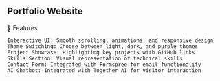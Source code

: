 ## Portfolio Website

🌟 Features

    Interactive UI: Smooth scrolling, animations, and responsive design
    Theme Switching: Choose between light, dark, and purple themes
    Project Showcase: Highlighting key projects with GitHub links
    Skills Section: Visual representation of technical skills
    Contact Form: Integrated with Formspree for email functionality
    AI Chatbot: Integrated with Together AI for visitor interaction
